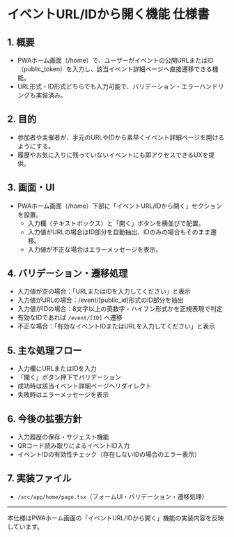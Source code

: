 # イベントURL/IDから開く機能 仕様書

## 1. 概要

- PWAホーム画面（/home）で、ユーザーがイベントの公開URLまたはID（public_token）を入力し、該当イベント詳細ページへ直接遷移できる機能。
- URL形式・ID形式どちらでも入力可能で、バリデーション・エラーハンドリングも実装済み。

## 2. 目的

- 参加者や主催者が、手元のURLやIDから素早くイベント詳細ページを開けるようにする。
- 履歴やお気に入りに残っていないイベントにも即アクセスできるUXを提供。

## 3. 画面・UI

- PWAホーム画面（/home）下部に「イベントURL/IDから開く」セクションを設置。
  - 入力欄（テキストボックス）と「開く」ボタンを横並びで配置。
  - 入力値がURLの場合はID部分を自動抽出、IDのみの場合もそのまま遷移。
  - 入力値が不正な場合はエラーメッセージを表示。

## 4. バリデーション・遷移処理

- 入力値が空の場合：「URLまたはIDを入力してください」と表示
- 入力値がURLの場合：/event/[public_id]形式のID部分を抽出
- 入力値がIDの場合：8文字以上の英数字・ハイフン形式かを正規表現で判定
- 有効なIDであれば `/event/[ID]` へ遷移
- 不正な場合：「有効なイベントIDまたはURLを入力してください」と表示

## 5. 主な処理フロー

- 入力欄にURLまたはIDを入力
- 「開く」ボタン押下でバリデーション
- 成功時は該当イベント詳細ページへリダイレクト
- 失敗時はエラーメッセージを表示

## 6. 今後の拡張方針

- 入力履歴の保存・サジェスト機能
- QRコード読み取りによるイベントID入力
- イベントIDの有効性チェック（存在しないIDの場合のエラー表示）

## 7. 実装ファイル

- `/src/app/home/page.tsx`（フォームUI・バリデーション・遷移処理）

---

本仕様はPWAホーム画面の「イベントURL/IDから開く」機能の実装内容を反映しています。
